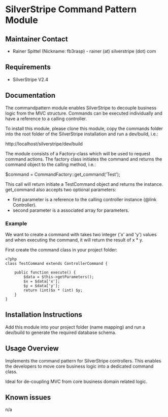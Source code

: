 # SilverStripe Command Pattern Module

## Maintainer Contact

 * Rainer Spittel (Nickname: fb3rasp) - rainer (at) silverstripe (dot) com

## Requirements

 * SilverStripe V2.4

## Documentation

The commandpattern module enables SilverStripe to decouple business logic from the MVC structure. Commands can be executed individually and have a reference to a calling controller.

To install this module, please clone this module, copy the commands folder
into the root folder of the SilverStripe installation and run a dev/build, i.e.:

  http://localhost/silverstripe/dev/build

The module consists of a Factory-class which will be used to request command
actions. The factory class initiates the command and returns the command
object to the calling method, i.e.:

  $command = CommandFactory::get_command('Test');

This call will return initiate a TestCommand object and returns the instance.
get_command also accepts two optional parameters:

  - first parameter is a reference to the calling controller instance (@link Controller).
  - second parameter is a associated array for parameters.

### Example

We want to create a command with takes two integer ('x' and 'y') values and when executing the
command, it will return the result of x * y.

First create the command class in your project folder:

	<?php
	class TestCommand extends ControllerCommand {

		public function execute() {
			$data = $this->getParameters();
			$x = $data['x'];
			$y = $data['y'];
			return (int)$x * (int) $y;
		}	
	}

## Installation Instructions

Add this module into your project folder (name mapping) and run a dev/build
to generate the required database schema.

## Usage Overview

Implements the command pattern for SilverStripe controllers. This enables
the developers to move core business logic into a dedicated command class.

Ideal for de-coupling MVC from core business domain related logic.

## Known issues

n/a